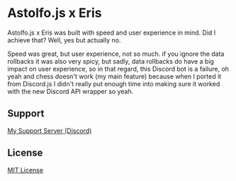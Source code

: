 # Astolfo.js x Eris
Astolfo.js x Eris was built with speed and user experience in mind. Did I achieve that? Well, yes but actually no.

Speed was great, but user experience, not so much. if you ignore the data rollbacks it was also very spicy, but sadly, data rollbacks do have a big impact on user experience, so in that regard, this Discord bot is a failure, oh yeah and chess doesn't work (my main feature) because when I ported it from Discord.js I didn't really put enough time into making sure it worked with the new Discord API wrapper so yeah.


## Support
[My Support Server (Discord)](https://discord.gg/SbTqK35)

## License
[MIT License](https://choosealicense.com/licenses/mit/)